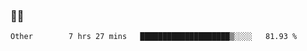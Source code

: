### 👨‍💻

<!--START_SECTION:waka-->

```text
Other        7 hrs 27 mins   ████████████████████▒░░░░   81.93 %
```

<!--END_SECTION:waka-->
